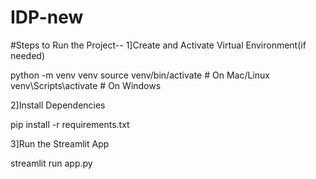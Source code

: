 # IDP-new

#Steps to Run the Project--
1]Create and Activate Virtual Environment(if needed)

python -m venv venv
source venv/bin/activate # On Mac/Linux
venv\Scripts\activate    # On Windows


2]Install Dependencies

pip install -r requirements.txt

3]Run the Streamlit App

streamlit run app.py